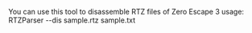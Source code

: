 You can use this tool to disassemble RTZ files of Zero Escape 3
usage:
RTZParser --dis sample.rtz sample.txt